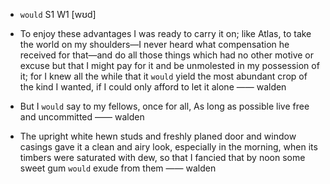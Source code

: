 - `would` S1 W1 [wʊd]



-  To enjoy these advantages I was ready to carry it on; like Atlas, to take the world on my shoulders﻿—I never heard what compensation he received for that﻿—and do all those things which had no other motive or excuse but that I might pay for it and be unmolested in my possession of it; for I knew all the while that it `would` yield the most abundant crop of the kind I wanted, if I could only afford to let it alone —— walden

-  But I `would` say to my fellows, once for all, As long as possible live free and uncommitted —— walden

-  The upright white hewn studs and freshly planed door and window casings gave it a clean and airy look, especially in the morning, when its timbers were saturated with dew, so that I fancied that by noon some sweet gum `would` exude from them —— walden
